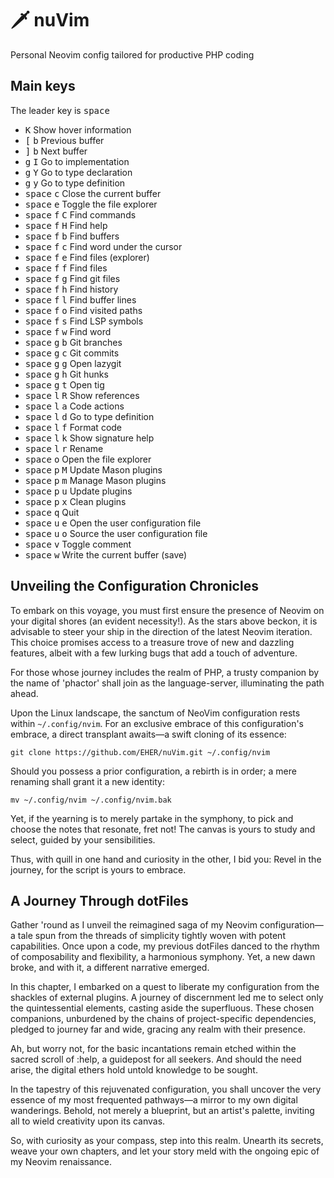 # 🗡️  nuVim
Personal Neovim config tailored for productive PHP coding

## Main keys

The leader key is <kbd>space</kbd>

 - <kbd>K</kbd> Show hover information
 - <kbd>[</kbd> <kbd>b</kbd> Previous buffer
 - <kbd>]</kbd> <kbd>b</kbd> Next buffer
 - <kbd>g</kbd> <kbd>I</kbd> Go to implementation
 - <kbd>g</kbd> <kbd>Y</kbd> Go to type declaration
 - <kbd>g</kbd> <kbd>y</kbd> Go to type definition
 - <kbd>space</kbd> <kbd>c</kbd> Close the current buffer
 - <kbd>space</kbd> <kbd>e</kbd> Toggle the file explorer
 - <kbd>space</kbd> <kbd>f</kbd> <kbd>C</kbd> Find commands
 - <kbd>space</kbd> <kbd>f</kbd> <kbd>H</kbd> Find help
 - <kbd>space</kbd> <kbd>f</kbd> <kbd>b</kbd> Find buffers
 - <kbd>space</kbd> <kbd>f</kbd> <kbd>c</kbd> Find word under the cursor
 - <kbd>space</kbd> <kbd>f</kbd> <kbd>e</kbd> Find files (explorer)
 - <kbd>space</kbd> <kbd>f</kbd> <kbd>f</kbd> Find files
 - <kbd>space</kbd> <kbd>f</kbd> <kbd>g</kbd> Find git files
 - <kbd>space</kbd> <kbd>f</kbd> <kbd>h</kbd> Find history
 - <kbd>space</kbd> <kbd>f</kbd> <kbd>l</kbd> Find buffer lines
 - <kbd>space</kbd> <kbd>f</kbd> <kbd>o</kbd> Find visited paths
 - <kbd>space</kbd> <kbd>f</kbd> <kbd>s</kbd> Find LSP symbols
 - <kbd>space</kbd> <kbd>f</kbd> <kbd>w</kbd> Find word
 - <kbd>space</kbd> <kbd>g</kbd> <kbd>b</kbd> Git branches
 - <kbd>space</kbd> <kbd>g</kbd> <kbd>c</kbd> Git commits
 - <kbd>space</kbd> <kbd>g</kbd> <kbd>g</kbd> Open lazygit
 - <kbd>space</kbd> <kbd>g</kbd> <kbd>h</kbd> Git hunks
 - <kbd>space</kbd> <kbd>g</kbd> <kbd>t</kbd> Open tig
 - <kbd>space</kbd> <kbd>l</kbd> <kbd>R</kbd> Show references
 - <kbd>space</kbd> <kbd>l</kbd> <kbd>a</kbd> Code actions
 - <kbd>space</kbd> <kbd>l</kbd> <kbd>d</kbd> Go to type definition
 - <kbd>space</kbd> <kbd>l</kbd> <kbd>f</kbd> Format code
 - <kbd>space</kbd> <kbd>l</kbd> <kbd>k</kbd> Show signature help
 - <kbd>space</kbd> <kbd>l</kbd> <kbd>r</kbd> Rename
 - <kbd>space</kbd> <kbd>o</kbd> Open the file explorer
 - <kbd>space</kbd> <kbd>p</kbd> <kbd>M</kbd> Update Mason plugins
 - <kbd>space</kbd> <kbd>p</kbd> <kbd>m</kbd> Manage Mason plugins
 - <kbd>space</kbd> <kbd>p</kbd> <kbd>u</kbd> Update plugins
 - <kbd>space</kbd> <kbd>p</kbd> <kbd>x</kbd> Clean plugins
 - <kbd>space</kbd> <kbd>q</kbd> Quit
 - <kbd>space</kbd> <kbd>u</kbd> <kbd>e</kbd> Open the user configuration file
 - <kbd>space</kbd> <kbd>u</kbd> <kbd>o</kbd> Source the user configuration file
 - <kbd>space</kbd> <kbd>v</kbd> Toggle comment
 - <kbd>space</kbd> <kbd>w</kbd> Write the current buffer (save)

## Unveiling the Configuration Chronicles
To embark on this voyage, you must first ensure the presence of Neovim on your
digital shores (an evident necessity!). As the stars above beckon, it is
advisable to steer your ship in the direction of the latest Neovim iteration.
This choice promises access to a treasure trove of new and dazzling features,
albeit with a few lurking bugs that add a touch of adventure.

For those whose journey includes the realm of PHP, a trusty companion by the
name of 'phactor' shall join as the language-server, illuminating the path
ahead.

Upon the Linux landscape, the sanctum of NeoVim configuration rests within
`~/.config/nvim`. For an exclusive embrace of this configuration's embrace, a
direct transplant awaits—a swift cloning of its essence:

```shell
git clone https://github.com/EHER/nuVim.git ~/.config/nvim
```

Should you possess a prior configuration, a rebirth is in order; a mere
renaming shall grant it a new identity:

```shell
mv ~/.config/nvim ~/.config/nvim.bak
```

Yet, if the yearning is to merely partake in the symphony, to pick and choose
the notes that resonate, fret not! The canvas is yours to study and select,
guided by your sensibilities.

Thus, with quill in one hand and curiosity in the other, I bid you: Revel in
the journey, for the script is yours to embrace.

## A Journey Through dotFiles
Gather 'round as I unveil the reimagined saga of my Neovim configuration—a tale
spun from the threads of simplicity tightly woven with potent capabilities.
Once upon a code, my previous dotFiles danced to the rhythm of composability
and flexibility, a harmonious symphony. Yet, a new dawn broke, and with it, a
different narrative emerged.

In this chapter, I embarked on a quest to liberate my configuration from the
shackles of external plugins. A journey of discernment led me to select only
the quintessential elements, casting aside the superfluous. These chosen
companions, unburdened by the chains of project-specific dependencies, pledged
to journey far and wide, gracing any realm with their presence.

Ah, but worry not, for the basic incantations remain etched within the sacred
scroll of :help, a guidepost for all seekers. And should the need arise, the
digital ethers hold untold knowledge to be sought.

In the tapestry of this rejuvenated configuration, you shall uncover the very
essence of my most frequented pathways—a mirror to my own digital wanderings.
Behold, not merely a blueprint, but an artist's palette, inviting all to wield
creativity upon its canvas.

So, with curiosity as your compass, step into this realm. Unearth its secrets,
weave your own chapters, and let your story meld with the ongoing epic of my
Neovim renaissance.
